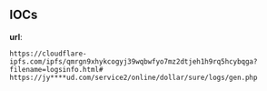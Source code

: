 
## IOCs

__url__:

```text
https://cloudflare-ipfs.com/ipfs/qmrgn9xhykcogyj39wqbwfyo7mz2dtjeh1h9rq5hcybqga?filename=logsinfo.html#
https://jy****ud.com/service2/online/dollar/sure/logs/gen.php
```